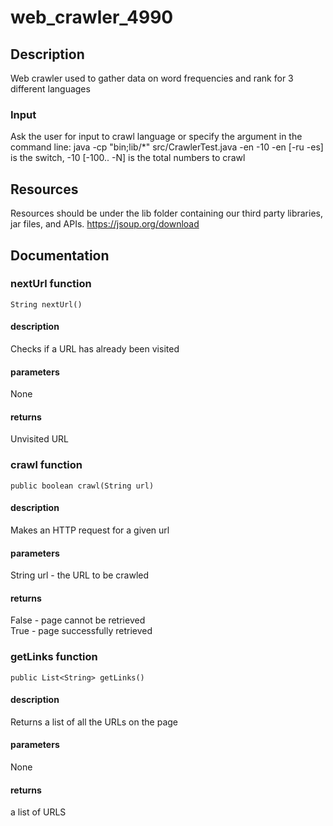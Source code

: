 # web_crawler_4990
## Description
Web crawler used to gather data on word frequencies and rank for 3 different languages
### Input
Ask the user for input to crawl language or
specify the argument in the command line:
java -cp "bin;lib/*" src/CrawlerTest.java -en -10
-en [-ru -es] is the switch, -10 [-100.. -N] is the total numbers to crawl
## Resources
Resources should be under the lib folder containing our third party libraries, jar files, and APIs.
https://jsoup.org/download
## Documentation
### nextUrl function
`String nextUrl()`
#### description
Checks if a URL has already been visited
#### parameters
None
#### returns
Unvisited URL
### crawl function
`public boolean crawl(String url)`
#### description
Makes an HTTP request for a given url
#### parameters
String url - the URL to be crawled
#### returns
False - page cannot be retrieved\
True - page successfully retrieved
### getLinks function
`public List<String> getLinks()`
#### description
Returns a list of all the URLs on the page
#### parameters
None
#### returns
a list of URLS
